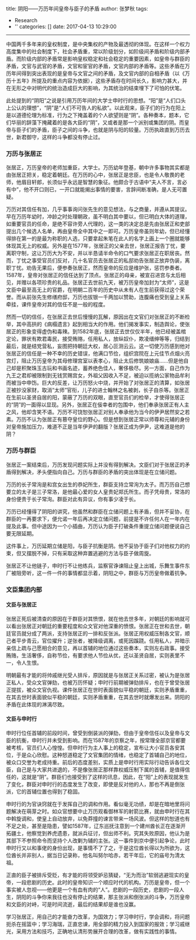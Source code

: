title: 阴阳——万历年间皇帝与臣子的矛盾
author: 张梦秋
tags:
  - Research
  - ''
categories: []
date: 2017-04-13 10:29:00
---
中国两千多年来的皇权制度，是中央集权的产物及最透彻的体现。在这样一个权力高度集中的社会制度下，社会矛盾重，常以阶级划分，如阶级间矛盾和阶级内部矛盾。而阶级内部的矛盾常是影响皇权稳定和社会稳定的重要因素，如皇帝与群臣的矛盾，文官与武官的矛盾，文官和宦官的矛盾，文官内部的矛盾等。这些矛盾在万历年间得到突出表现的是皇帝与文官之间的矛盾，及文官内部的自相矛盾（以《万历十五年》所提及的重点内容为依据），这些矛盾存在时间长久，影响力甚大，并在无形之中对明代的统治造成巨大的影响，为其统治的结束埋下了可怕的伏笔。

此处提到的“阴阳”之说是引用万历年间的大学士申时行的思想。“阳”是“人们口头上公认的理想”，“阴”是“人们不可告人的私欲”。以此观来，臣子们的行为在阳上是以道德伦理为标准，行为之下掩盖着的个人欲望则是“阴”。各种奏本，题本，它们华丽的辞藻下掩藏着的是各大臣的“阴”，又或者是那一个派别或集团的阴。而皇帝与臣子们的矛盾，臣子之间的斗争，也就是阴与阳的较量。万历执政直到万历去世，新君御守，这样的斗争都没有停止过。

<!-- more -->

### 万历与张居正
	
张居正，万历皇帝的老师加重臣，大学士。万历幼年登基，朝中许多事物其实都是由张居正把关，稳定着朝廷。在万历的心中，张居正是忠臣，也是令人敬畏的老师，他眉目轩郎，长须似乎永远是智慧的象征。他颇合于古语中“夫人不言，言必有中”，他不开口则已，一开口就能揭出事情的要害，言辞间断准确，是人无可置疑。

万历对其信任有加，几乎事事询问张先生的意见想法，与之商量，并遵从其提议。早在万历年幼时，冲龄之时处理朝政，虽不明白其中要以，但已明白大体的道理，如重要官员的任命，是绝不容许旁人代理的，这一类的决定总是先由张居正和吏部提出几个候选人名单，再由皇帝全中其中之一即可。万历皇帝虽则年幼，但已经懂得排在第一的是最为称职的人选，只要拿起朱笔在此人的名字上画上一个圈就能够体现其无上的权威。另外是在1577年，张居正的父亲去世，张居正报告丁忧，要离职守制，这让万历大为不安，并以半恳请半命令的口气要求张居正在职居丧。然而，丁忧之事受官员们反对，几十名官员去张居正的私邸劝告张居正放弃伪装，离职丁忧。劝告无果后，便参奏张居正，然而皇帝的反应是维护张，惩罚参奏者。1587年，皇帝对张居正的信任达到了顶点。张居正的母亲，被宣召进宫与太后相见，并赠以各项珍贵的礼品。张居正去世前九天，被万历皇帝加封为“太师”，这是文臣中最至高无上的官爵，在明朝二百年的历史中从未有人在生前获得过这个荣誉。而从前张先生修缮府邸，万历也拔银一千两加以赞助，连腹痛也受到皇上关系牵挂，课件皇帝对其的信任不是一般的程度。

然而一切的信任，在张居正去世后慢慢的瓦解，原因出在文官们对张居正的不断检举，其中高拱的《病榻遗言》起到相当大的作用。他们揭发事实，制造舆论，使张居正的形象变得虚伪和毒辣。到1582年底，张居正去世仅仅半年，他已经被盖棺定论，罪状有欺君毒民，接受贿赂，任用私人，放纵奴仆，欺凌缙绅等等，归结到最后，就是结党营私，妄图把持朝廷大权，居心叵测云云。这一切使万历感到他对张居正的信任是一种不幸的历史错误，他满口节俭，组织宫院在上元佳节点烟火亮宫灯，阻止万历皇帝为其母修理宫室以表孝心，阻止太后修筑娘娘庙......但是他自己却是积聚珠玉古玩和书画名迹，蓄养绝色佳人，奢侈极尽。另一方面，自己作为九王之君却被限制到无钱赏赐宫女，外祖父因收入不足，被迫以揽纳公家物品牟利而被当中申饬。巨大的反差，让万历怒火中烧，并开始了对张居正的清算，如张居正被抄没家财，取消“太师”官衔，儿子的进士翰林之名被剥，长子自杀等。张居正在生前以圣贤自居的阳，蒙蔽了万历的双眼，直至官员们的检举，才使得张居正的“阴”的一面得以显现。另外，张居正在佞幸者的包围中，他们奉承张居正有人主之风，他却含笑不语。万历不可饶恕张居正对别人奉承他为当今的伊尹居然安之若素。万历不认为张居正有篡夺皇位的野心。但是想到张居正常以师尊和元辅的身份对皇帝施加压力，难道不正是当年伊尹的翻版？张居正成为伊尹，这难道是他的阴？

### 万历与群臣

张居正一案结束后，万历发现问题实际上并没有得到解决。文臣们对于张居正的矛盾得到解决，矛头便指向自己。万历与群臣的矛盾的突出体现是在立储问题。

万历的长子常洵是和宫女出生的恭妃所生，群臣支持立常洵为太子。而万历自己想要立的太子是三子常洛，是他最心爱的女人皇贵妃郑氏所生。而子凭母贵，常洛的身份便贵于长子常洵。群臣对此有异议，你有事少凌于长。

万历已经懂得了阴阳的讲究，他虽然和群臣在立储问题上有矛盾，但并不妥协，在群臣的一再要求下，便允诺一年后再决定立储问题，前提是不许任何人在一年内在提及此事。但中途因为一个小插曲，万历认为臣子打破条件重提立储问题便说自己要无限延期。

这件事上，万历延期立储是阳，与臣子抗衡是阴。他不妥协于臣子们对他权力的约束，但又摆脱不掉，只有采取这种弃置逃避的方法与臣子做周旋。

张居正不让他链子，申时行不让他练兵，监察官诤谏阻止皇上出城，乐舞生事件东厂被阻旁听，这一件一件的事情都显示着，阴阳之中，群臣与万历皇帝做着抗争。

### 文臣集团内部
#### 文臣与张居正

张居正死后被清查的原因在于群臣对其愤恨，就在他去世多年，对朝廷的影响就可以看出张居正对朝廷的重要程度和众文官对他深重的愤恨。张居正在世和去世，朝廷官员就分成了两派，支持张居正的一排和反张派。张居正用权威压制各文官，顺己者平步青云，官位擢升；逆张者，被降级调离，或死因蹊跷。任用私人，并暗示亲信上疏与己愿相合的意见，再以首辅的地位通过这些奏本，实则左右政事。接受贿赂，生活奢侈，自称节俭，有要求他人节俭从优，还以圣贤自居，实则表里不一，令人生恨。

明朝最有才能的将帅戚继光受人排斥，原因就是与张居正关系过密，被认为是张居正私人，受众文官弹劾，也被万历怀疑；申时行前期被弹劾排斥，也在于曾受张居正提拔，被众文官仇视。课件张居正在世时表面貌似平稳的朝廷，实则矛盾重重，在其去世时表面貌似平稳的朝廷，实则矛盾重重，在其去世时就爆发出来。阴阳的矛盾在此体现的淋漓尽致。

#### 文臣与申时行

申时行位任首辅的前段时间，曾受到倒装派的弹劾，但由于皇帝信任以及皇帝与文臣的抗衡，申时行并未受到影响。而在1587年的京察之年，按常理全部京官都要被考核，官员们人心惶惶。但申时行为主人事上的稳定，宣布让大小官员各安其位，于是众心欣慰。这种怒道稳定了文官集团的情绪，也稳定了首辅自己的地位，被众口交誉为老成持重。前后的态度差别，实质上是申时行用实际行动告诉各位文臣，自己是与大家共进退的，不是像张居正那样靠权威压制下属的首辅，是值得信任的，这就是“阴”。群臣们也接受到了这样的讯息，因此，在“阳”上的表现就发生了变化，群臣对申时行的态度发生了改变，即使是反对他的人，那也不再是倒张派，它的首辅位置也得到了稳固。

申时行的为官诀窍就在于发挥自己的调和作用。看似毫无功绩，却是在暗地里将问题解决在萌芽之时。如众官想要中止万历观看御林军的射箭比赛，就由申时行在其中斡旋调和，使皇上自动放弃，以免莽撞的谏言带来一场风波。但这样的恕道也有不足之处，甚至是隐患，譬如1587年，辽东巡抚注意到一个建州酋长正在逐渐开拓疆土，他察觉到养虎遗患，就派兵征讨，但出师不利。究其失败原因，他认为是其部下不参照命令而坚持个人改剿为辅的主张。这一事件到京中便引起争论，此时申时行又以和事佬的身份出现，是事情不了了之，于是这位酋长得以为所欲为，这位酋长并非别人，据当日记录称，他名叫努尔哈赤，若干年后，它的庙号为清太祖。

正直的臣子被排斥受贬，有才能的将领受妒忌猜疑，“无为而治”软弱逃避现实的皇帝，一段悲剧的历史。此时的皇帝知识一个顺应时代的机构。万历是皇帝，但一个事实被人忽视——他更是一个有血有肉的“人”。悲剧的一段历史，悲剧的一段人生，阴阳的斗争你来我往也没有停止的结果，那主张派和倒张派的斗争，万历皇帝和文臣的对峙，可是时间流逝，最后的结果却是谁也没赢。

学习张居正，用自己的才能奋力改革，为国效力；学习申时行，学会调和，将问题扼杀在摇篮中；学习海瑞，正直忠谏，用全部的精力投入到国家的报效；学习戚继光，采用方法和技巧，正确地认清形势展开合理的改革，做有实践性的事情。